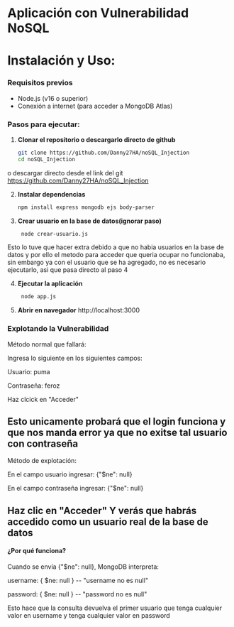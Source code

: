 # Aplicación con Vulnerabilidad NoSQL 

# Instalación y Uso:

### Requisitos previos
- Node.js (v16 o superior)
- Conexión a internet (para acceder a MongoDB Atlas)

### Pasos para ejecutar:
1. **Clonar el repositorio o descargarlo directo de github**
   ```bash
   git clone https://github.com/Danny27HA/noSQL_Injection
   cd noSQL_Injection

o descargar directo desde el link del git https://github.com/Danny27HA/noSQL_Injection

2. **Instalar dependencias**
   ```bash
   npm install express mongodb ejs body-parser


3. **Crear usuario en la base de datos(ignorar paso)**
   ```bash
    node crear-usuario.js

Esto lo tuve que hacer extra debido a que no habia usuarios en la base de datos y por ello el metodo para acceder que queria ocupar no funcionaba, sin embargo ya con el usuario que se ha agregado, no es necesario ejecutarlo, asi que pasa directo al paso 4

4. **Ejecutar la aplicación**
   ```bash
    node app.js

5. **Abrir en navegador**
http://localhost:3000





### Explotando la Vulnerabilidad

Método normal que fallará:

Ingresa lo siguiente en los siguientes campos:

Usuario: puma

Contraseña: feroz

Haz clcick en "Acceder"

Esto unicamente probará que el login funciona y que nos manda error ya que no exitse tal usuario con contraseña
--------------------------------------------------------------------------------------------------------------

Método de explotación:

En el campo usuario ingresar: {"$ne": null}

En el campo contraseña ingresar: {"$ne": null}

Haz clic en "Acceder" Y verás que habrás accedido como un usuario real de la base de datos
------------------------------------------------------------------------------------------------------------------

#### ¿Por qué funciona?

Cuando se envía {"$ne": null}, MongoDB interpreta:

username: { $ne: null } -- "username no es null"

password: { $ne: null } -- "password no es null"

Esto hace que la consulta devuelva el primer usuario que tenga cualquier valor en username y tenga cualquier valor en password
